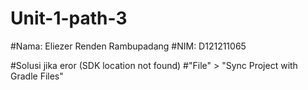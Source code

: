 # Unit-1-path-3

#Nama: Eliezer Renden Rambupadang
#NIM: D121211065

#Solusi jika eror (SDK location not found)
#"File" > "Sync Project with Gradle Files"
